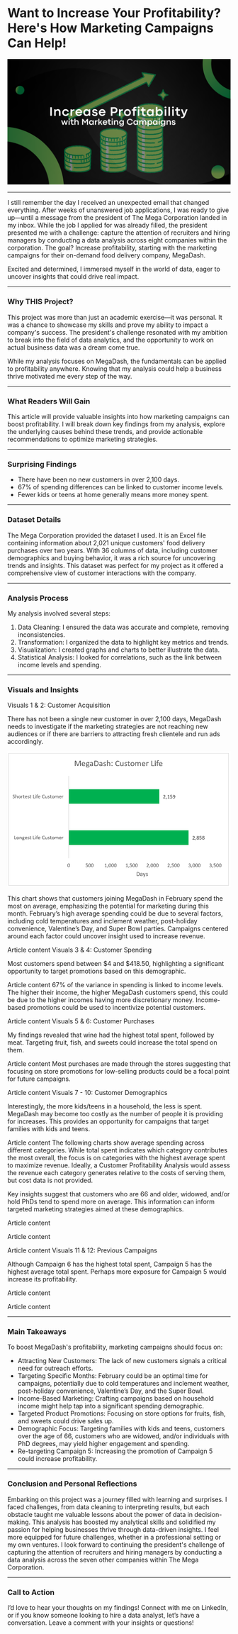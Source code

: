 # Want to Increase Your Profitability? Here's How Marketing Campaigns Can Help!
<img src="images/Increase.png?raw=true"/>

---
I still remember the day I received an unexpected email that changed everything. After weeks of unanswered job applications, I was ready to give up—until a message from the president of The Mega Corporation landed in my inbox. While the job I applied for was already filled, the president presented me with a challenge: capture the attention of recruiters and hiring managers by conducting a data analysis across eight companies within the corporation. The goal? Increase profitability, starting with the marketing campaigns for their on-demand food delivery company, MegaDash.

Excited and determined, I immersed myself in the world of data, eager to uncover insights that could drive real impact.

---
### Why THIS Project?

This project was more than just an academic exercise—it was personal. It was a chance to showcase my skills and prove my ability to impact a company's success. The president's challenge resonated with my ambition to break into the field of data analytics, and the opportunity to work on actual business data was a dream come true.

While my analysis focuses on MegaDash, the fundamentals can be applied to profitability anywhere. Knowing that my analysis could help a business thrive motivated me every step of the way.

---
### What Readers Will Gain

This article will provide valuable insights into how marketing campaigns can boost profitability. I will break down key findings from my analysis, explore the underlying causes behind these trends, and provide actionable recommendations to optimize marketing strategies.

---
### Surprising Findings

- There have been no new customers in over 2,100 days.
- 67% of spending differences can be linked to customer income levels.
- Fewer kids or teens at home generally means more money spent.

---
### Dataset Details

The Mega Corporation provided the dataset I used. It is an Excel file containing information about 2,021 unique customers' food delivery purchases over two years. With 36 columns of data, including customer demographics and buying behavior, it was a rich source for uncovering trends and insights. This dataset was perfect for my project as it offered a comprehensive view of customer interactions with the company.

---
### Analysis Process

My analysis involved several steps:

1. Data Cleaning: I ensured the data was accurate and complete, removing inconsistencies.
2. Transformation: I organized the data to highlight key metrics and trends.
3. Visualization: I created graphs and charts to better illustrate the data.
4. Statistical Analysis: I looked for correlations, such as the link between income levels and spending.

---
### Visuals and Insights

Visuals 1 & 2: Customer Acquisition

There has not been a single new customer in over 2,100 days, MegaDash needs to investigate if the marketing strategies are not reaching new audiences or if there are barriers to attracting fresh clientele and run ads accordingly. 

<img src="images/1.png?raw=true"/>

This chart shows that customers joining MegaDash in February spend the most on average, emphasizing the potential for marketing during this month. February’s high average spending could be due to several factors, including cold temperatures and inclement weather, post-holiday convenience, Valentine’s Day, and Super Bowl parties. Campaigns centered around each factor could uncover insight used to increase revenue.

Article content
Visuals 3 & 4: Customer Spending

Most customers spend between $4 and $418.50, highlighting a significant opportunity to target promotions based on this demographic.

Article content
67% of the variance in spending is linked to income levels. The higher their income, the higher MegaDash customers spend, this could be due to the higher incomes having more discretionary money. Income-based promotions could be used to incentivize potential customers.

Article content
Visuals 5 & 6: Customer Purchases

My findings revealed that wine had the highest total spent, followed by meat. Targeting fruit, fish, and sweets could increase the total spend on them.

Article content
Most purchases are made through the stores suggesting that focusing on store promotions for low-selling products could be a focal point for future campaigns.

Article content
Visuals 7 - 10: Customer Demographics

Interestingly, the more kids/teens in a household, the less is spent. MegaDash may become too costly as the number of people it is providing for increases. This provides an opportunity for campaigns that target families with kids and teens.

Article content
The following charts show average spending across different categories. While total spent indicates which category contributes the most overall, the focus is on categories with the highest average spent to maximize revenue. Ideally, a Customer Profitability Analysis would assess the revenue each category generates relative to the costs of serving them, but cost data is not provided.

Key insights suggest that customers who are 66 and older, widowed, and/or hold PhDs tend to spend more on average. This information can inform targeted marketing strategies aimed at these demographics.

Article content


Article content


Article content
Visuals 11 & 12: Previous Campaigns

Although Campaign 6 has the highest total spent, Campaign 5 has the highest average total spent. Perhaps more exposure for Campaign 5 would increase its profitability. 

Article content


Article content

---
### Main Takeaways

To boost MegaDash's profitability, marketing campaigns should focus on:

- Attracting New Customers: The lack of new customers signals a critical need for outreach efforts.
- Targeting Specific Months: February could be an optimal time for campaigns, potentially due to cold temperatures and inclement weather, post-holiday convenience, Valentine’s Day, and the Super Bowl.
- Income-Based Marketing: Crafting campaigns based on household income might help tap into a significant spending demographic.
- Targeted Product Promotions: Focusing on store options for fruits, fish, and sweets could drive sales up.
- Demographic Focus: Targeting families with kids and teens, customers over the age of 66, customers who are widowed, and/or individuals with PhD degrees, may yield higher engagement and spending.
- Re-targeting Campaign 5: Increasing the promotion of Campaign 5 could increase profitability.

---
### Conclusion and Personal Reflections

Embarking on this project was a journey filled with learning and surprises. I faced challenges, from data cleaning to interpreting results, but each obstacle taught me valuable lessons about the power of data in decision-making. This analysis has boosted my analytical skills and solidified my passion for helping businesses thrive through data-driven insights. I feel more equipped for future challenges, whether in a professional setting or my own ventures. I look forward to continuing the president's challenge of capturing the attention of recruiters and hiring managers by conducting a data analysis across the seven other companies within The Mega Corporation.

---
### Call to Action

I’d love to hear your thoughts on my findings! Connect with me on LinkedIn, or if you know someone looking to hire a data analyst, let’s have a conversation. Leave a comment with your insights or questions!

